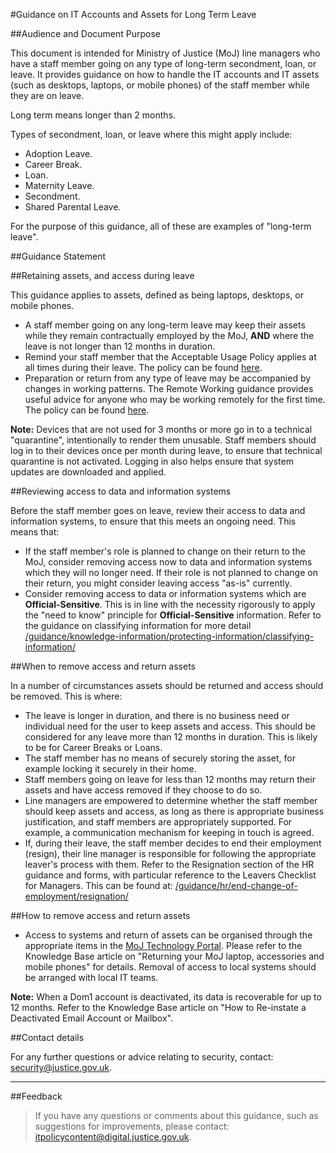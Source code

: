 #Guidance on IT Accounts and Assets for Long Term Leave

##Audience and Document Purpose

This document is intended for Ministry of Justice (MoJ) line managers who have a staff member going on any type of long-term secondment, loan, or leave. It provides guidance on how to handle the IT accounts and IT assets (such as desktops, laptops, or mobile phones) of the staff member while they are on leave.

Long term means longer than 2 months.

Types of secondment, loan, or leave where this might apply include:

* Adoption Leave.
* Career Break.
* Loan.
* Maternity Leave.
* Secondment.
* Shared Parental Leave.

For the purpose of this guidance, all of these are examples of "long-term leave".

##Guidance Statement

##Retaining assets, and access during leave

This guidance applies to assets, defined as being laptops, desktops, or mobile phones.

* A staff member going on any long-term leave may keep their assets while they remain contractually employed by the MoJ, **AND** where the leave is not longer than 12 months in duration.
* Remind your staff member that the Acceptable Usage Policy applies at all times during their leave. The policy can be found [here](/guidance/security/it-computer-security/acceptable-use/).
* Preparation or return from any type of leave may be accompanied by changes in working patterns. The Remote Working guidance provides useful advice for anyone who may be working remotely for the first time. The policy can be found [here](/guidance/security/emergencies/coronavirus-guidance/security/remote-working/).

**Note:** Devices that are not used for 3 months or more go in to a technical "quarantine", intentionally to render them unusable. Staff members should log in to their devices once per month during leave, to ensure that technical quarantine is not activated. Logging in also helps ensure that system updates are downloaded and applied.

##Reviewing access to data and information systems

Before the staff member goes on leave, review their access to data and information systems, to ensure that this meets an ongoing need. This means that:

* If the staff member's role is planned to change on their return to the MoJ, consider removing access now to data and information systems which they will no longer need. If their role is not planned to change on their return, you might consider leaving access "as-is" currently.
* Consider removing access to data or information systems which are **Official-Sensitive**. This is in line with the necessity rigorously to apply the "need to know" principle for **Official-Sensitive** information. Refer to the guidance on classifying information for more detail [/guidance/knowledge-information/protecting-information/classifying-information/](/guidance/knowledge-information/protecting-information/classifying-information/)

##When to remove access and return assets

In a number of circumstances assets should be returned and access should be removed. This is where:

* The leave is longer in duration, and there is no business need or individual need for the user to keep assets and access. This should be considered for any leave more than 12 months in duration. This is likely to be for Career Breaks or Loans.
* The staff member has no means of securely storing the asset, for example locking it securely in their home.
* Staff members going on leave for less than 12 months may return their assets and have access removed if they choose to do so.
* Line managers are empowered to determine whether the staff member should keep assets and access, as long as there is appropriate business justification, and staff members are appropriately supported. For example, a communication mechanism for keeping in touch is agreed.
* If, during their leave, the staff member decides to end their employment (resign), their line manager is responsible for following the appropriate leaver's process with them. Refer to the Resignation section of the HR guidance and forms, with particular reference to the Leavers Checklist for Managers. This can be found at: [/guidance/hr/end-change-of-employment/resignation/](/guidance/hr/end-change-of-employment/resignation/)

##How to remove access and return assets

* Access to systems and return of assets can be organised through the appropriate items in the [MoJ Technology Portal](https://mojprod.service-now.com/moj_sp). Please refer to the Knowledge Base article on "Returning your MoJ laptop, accessories and mobile phones" for details. Removal of access to local systems should be arranged with local IT teams.

**Note:** When a Dom1 account is deactivated, its data is recoverable for up to 12 months. Refer to the Knowledge Base article on "How to Re-instate a Deactivated Email Account or Mailbox".

##Contact details

For any further questions or advice relating to security, contact: [security@justice.gov.uk](mailto:security@justice.gov.uk).

---

##Feedback

> If you have any questions or comments about this guidance, such as suggestions for improvements, please contact: [itpolicycontent@digital.justice.gov.uk](mailto:itpolicycontent@digital.justice.gov.uk).

